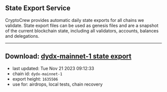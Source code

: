## State Export Service
CryptoCrew provides automatic daily state exports for all chains we validate. State export files can be used as genesis files and are a snapshot of the current blockchain state, including all validators, accounts, balances and delegations.

---
**Download: [dydx-mainnet-1 state export](https://dl-tyo.ccvalidators.com/SERVICE/dydx/dydx-mainnet-1_export_1635506.json)**
---

- last updated: Tue Nov 21 2023 09:12:33
- chain id: `dydx-mainnet-1`
- export height: `1635506`
- use for: airdrops, local tests, chain recovery
